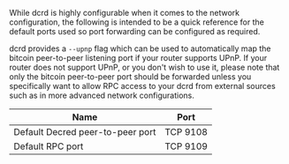 While dcrd is highly configurable when it comes to the network configuration,
the following is intended to be a quick reference for the default ports used so
port forwarding can be configured as required.

dcrd provides a `--upnp` flag which can be used to automatically map the bitcoin
peer-to-peer listening port if your router supports UPnP.  If your router does
not support UPnP, or you don't wish to use it, please note that only the bitcoin
peer-to-peer port should be forwarded unless you specifically want to allow RPC
access to your dcrd from external sources such as in more advanced network
configurations.

|Name|Port|
|----|----|
|Default Decred peer-to-peer port|TCP 9108|
|Default RPC port|TCP 9109|
